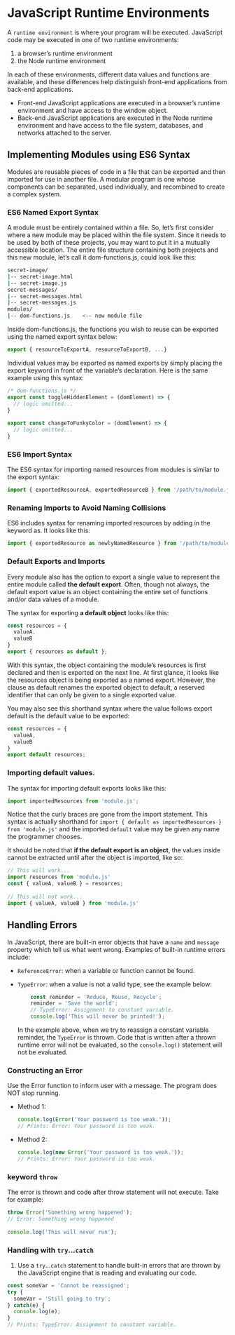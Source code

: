 # JavaScript Runtime Environments
A `runtime environment` is where your program will be executed. JavaScript code may be executed in one of two runtime environments:

1. a browser’s runtime environment
1. the Node runtime environment

In each of these environments, different data values and functions are available, and these differences help distinguish front-end applications from back-end applications.

- Front-end JavaScript applications are executed in a browser’s runtime environment and have access to the window object.
- Back-end JavaScript applications are executed in the Node runtime environment and have access to the file system, databases, and networks attached to the server.

## Implementing Modules using ES6 Syntax

Modules are reusable pieces of code in a file that can be exported and then imported for use in another file. 
A modular program is one whose components can be separated, used individually, and recombined to create a complex system.

### ES6 Named Export Syntax

A module must be entirely contained within a file. So, let’s first consider where a new module may be placed within the file system. Since it needs to be used by both of these projects, you may want to put it in a mutually accessible location. The entire file structure containing both projects and this new module, let’s call it dom-functions.js, could look like this:

```bash
secret-image/
|-- secret-image.html
|-- secret-image.js
secret-messages/
|-- secret-messages.html
|-- secret-messages.js
modules/
|-- dom-functions.js    <-- new module file
```

Inside dom-functions.js, the functions you wish to reuse can be exported using the named export syntax below:

```javascript
export { resourceToExportA, resourceToExportB, ...}
```

Individual values may be exported as named exports by simply placing the export keyword in front of the variable’s declaration. Here is the same example using this syntax:

```javascript
/* dom-functions.js */
export const toggleHiddenElement = (domElement) => {
  // logic omitted...
}
 
export const changeToFunkyColor = (domElement) => {
  // logic omitted...
}
```

### ES6 Import Syntax

The ES6 syntax for importing named resources from modules is similar to the export syntax:

```javascript
import { exportedResourceA, exportedResourceB } from '/path/to/module.js';
```

### Renaming Imports to Avoid Naming Collisions

ES6 includes syntax for renaming imported resources by adding in the keyword as. It looks like this:

```js
import { exportedResource as newlyNamedResource } from '/path/to/module'
```

### Default Exports and Imports

Every module also has the option to export a single value to represent the entire module called **the default export**. Often, though not always, the default export value is an object containing the entire set of functions and/or data values of a module.

The syntax for exporting **a default object** looks like this:

```javascript
const resources = { 
  valueA, 
  valueB 
}
export { resources as default };
```

With this syntax, the object containing the module’s resources is first declared and then is exported on the next line. At first glance, it looks like the resources object is being exported as a named export. However, the clause as default renames the exported object to default, a reserved identifier that can only be given to a single exported value.

You may also see this shorthand syntax where the value follows export default is the default value to be exported:

```javascript
const resources = {
  valueA,
  valueB
}
export default resources;
```

### Importing default values.

The syntax for importing default exports looks like this:

```javascript
import importedResources from 'module.js';
```

Notice that the curly braces are gone from the import statement. This syntax is actually shorthand for `import { default as importedResources } from 'module.js'` and the imported `default` value may be given any name the programmer chooses.

It should be noted that **if the default export is an object**, the values inside cannot be extracted until after the object is imported, like so:

```javascript
// This will work...
import resources from 'module.js'
const { valueA, valueB } = resources;
 
// This will not work...
import { valueA, valueB } from 'module.js'
```

## Handling Errors

In JavaScript, there are built-in error objects that have a `name` and `message` property which tell us what went wrong. Examples of built-in runtime errors include:

- `ReferenceError`: when a variable or function cannot be found.
- `TypeError`: when a value is not a valid type, see the example below:

    ```javascript
        const reminder = 'Reduce, Reuse, Recycle';
        reminder = 'Save the world';
        // TypeError: Assignment to constant variable.
        console.log('This will never be printed!');
    ```

    In the example above, when we try to reassign a constant variable reminder, the `TypeError` is thrown. Code that is written after a thrown runtime error will not be evaluated, so the `console.log()` statement will not be evaluated.

### Constructing an Error

Use the Error function to inform user with a message. The program does NOT stop running.

- Method 1:


    ```javascript
    console.log(Error('Your password is too weak.'));
    // Prints: Error: Your password is too weak.
    ```
- Method 2:

    ```javascript
    console.log(new Error('Your password is too weak.'));
    // Prints: Error: Your password is too weak.
    ```

### keyword `throw`

The error is thrown and code after throw statement will not execute. Take for example:

```javascript
throw Error('Something wrong happened');
// Error: Something wrong happened
 
console.log('This will never run');
```

### Handling with `try`...`catch`

1. Use a `try`...`catch` statement to handle built-in errors that are thrown by the JavaScript engine that is reading and evaluating our code.

```javascript
const someVar = 'Cannot be reassigned';
try {
  someVar = 'Still going to try';
} catch(e) {
  console.log(e);
}
// Prints: TypeError: Assignment to constant variable.
```
